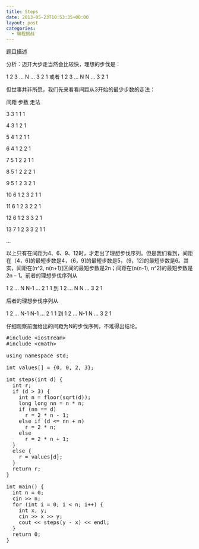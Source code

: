 ```yaml
---
title: Steps
date: 2013-05-23T10:53:35+00:00
layout: post
categories:
  - 编程挑战
---
```

<a href="http://uva.onlinejudge.org/index.php?option=com_onlinejudge&Itemid=8&page=show_problem&problem=787" target="_blank">题目描述</a>

分析：迈开大步走当然会比较快，理想的步伐是：
  
1 2 3 &#8230; N &#8230; 3 2 1 或者 1 2 3 &#8230; N N &#8230; 3 2 1
  
但世事并非所愿，我们先来看看间距从3开始的最少步数的走法：<!--more-->

间距 步数 走法
  
3 3 1 1 1
  
4 3 1 2 1
  
5 4 1 2 1 1
  
6 4 1 2 2 1
  
7 5 1 2 2 1 1
  
8 5 1 2 2 2 1
  
9 5 1 2 3 2 1
  
10 6 1 2 3 2 1 1
  
11 6 1 2 3 2 2 1
  
12 6 1 2 3 3 2 1
  
13 7 1 2 3 3 2 1 1
  
&#8230;
  
以上只有在间距为4、6、9、12时，才走出了理想步伐序列。但是我们看到，间距在（4，6]的最短步数是4，（6，9]的最短步数是5，（9，12]的最短步数是6。其实，间距在(n^2, n(n+1)]区间的最短步数是2n；间距在(n(n-1), n^2]的最短步数是2n &#8211; 1。前者的理想步伐序列从
  
1 2 &#8230; N N-1 &#8230; 2 1 1 到 1 2 &#8230; N N &#8230; 3 2 1
  
后者的理想步伐序列从
  
1 2 &#8230; N-1 N-1 &#8230; 2 1 1 到 1 2 &#8230; N-1 N &#8230; 3 2 1
  
仔细观察前面给出的间距为N的步伐序列，不难得出结论。

<pre class="brush: cpp; title: ; notranslate" title="">#include &lt;iostream&gt;
#include &lt;cmath&gt;

using namespace std;

int values[] = {0, 0, 2, 3};

int steps(int d) {
  int r;
  if (d &gt; 3) {
    int n = floor(sqrt(d));
    long long nn = n * n;
    if (nn == d)
      r = 2 * n - 1;
    else if (d &lt;= nn + n)
      r = 2 * n;
    else
      r = 2 * n + 1;
  }
  else {
    r = values[d];
  }
  return r;
}

int main() {
  int n = 0;
  cin &gt;&gt; n;
  for (int i = 0; i &lt; n; i++) {
    int x, y;
    cin &gt;&gt; x &gt;&gt; y;
    cout &lt;&lt; steps(y - x) &lt;&lt; endl;
  }
  return 0;
}
</pre>

<div class="addtoany_share_save_container addtoany_content_bottom">
  <div class="a2a_kit a2a_kit_size_32 addtoany_list a2a_target" id="wpa2a_20">
    <a class="a2a_button_facebook" href="http://www.addtoany.com/add_to/facebook?linkurl=http%3A%2F%2Fkuangtong.me%2F2013%2F05%2F23%2Fsteps%2F&linkname=Steps" title="Facebook" rel="nofollow" target="_blank"></a><a class="a2a_button_twitter" href="http://www.addtoany.com/add_to/twitter?linkurl=http%3A%2F%2Fkuangtong.me%2F2013%2F05%2F23%2Fsteps%2F&linkname=Steps" title="Twitter" rel="nofollow" target="_blank"></a><a class="a2a_button_google_plus" href="http://www.addtoany.com/add_to/google_plus?linkurl=http%3A%2F%2Fkuangtong.me%2F2013%2F05%2F23%2Fsteps%2F&linkname=Steps" title="Google+" rel="nofollow" target="_blank"></a><a class="a2a_button_sina_weibo" href="http://www.addtoany.com/add_to/sina_weibo?linkurl=http%3A%2F%2Fkuangtong.me%2F2013%2F05%2F23%2Fsteps%2F&linkname=Steps" title="Sina Weibo" rel="nofollow" target="_blank"></a><a class="a2a_dd addtoany_share_save" href="https://www.addtoany.com/share_save"></a>
  </div>
</div>